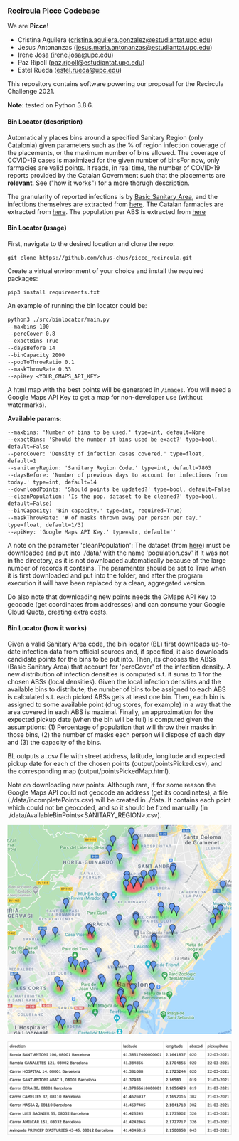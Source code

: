 ### Recircula Picce Codebase

We are **Picce**!

- Cristina Aguilera (cristina.aguilera.gonzalez@estudiantat.upc.edu)
- Jesus Antonanzas (jesus.maria.antonanzas@estudiantat.upc.edu)
- Irene Josa (irene.josa@upc.edu)
- Paz Ripoll (paz.ripoll@estudiantat.upc.edu)
- Estel Rueda (estel.rueda@upc.edu)

This repository contains software powering our proposal for the Recircula Challenge 2021.

**Note**: tested on Python 3.8.6. 

#### Bin Locator (description)

Automatically places bins around a specified Sanitary Region (only Catalonia) given parameters such as the % of region infection coverage
of the placements, or the maximum number of bins allowed. The coverage of COVID-19 cases is maximized for the given number 
of binsFor now, only farmacies are valid points. It reads, in real time, the number of COVID-19 reports provided by the 
Catalan Government such that the placements are **relevant**. See ("how it works") for a more thorugh description.

The granularity of reported infections is by [Basic Sanitary Area](https://catsalut.gencat.cat/web/.content/minisite/catsalut/proveidors_professionals/registres_catalegs/documents/poblacio-referencia.pdf),
and the infections themselves are extracted from [here](https://analisi.transparenciacatalunya.cat/ca/Salut/Registre-de-casos-de-COVID-19-realitzats-a-Catalun/xuwf-dxjd).
The Catalan farmacies are extracted from [here](https://analisi.transparenciacatalunya.cat/Salut/Cat-leg-de-farm-cies-de-Catalunya/f446-3fny).
The population per ABS is extracted from [here](https://analisi.transparenciacatalunya.cat/en/Salut/Registre-central-de-poblaci-del-CatSalut-poblaci-p/ftq4-h9vk)

#### Bin Locator (usage)

First, navigate to the desired location and clone the repo:

```
git clone https://github.com/chus-chus/picce_recircula.git
```

Create a virtual environment of your choice and install the required packages:

```
pip3 install requirements.txt
```

An example of running the bin locator could be:

```
python3 ./src/binlocator/main.py 
--maxbins 100 
--percCover 0.8 
--exactBins True 
--daysBefore 14
--binCapacity 2000
--popToThrowRatio 0.1
--maskThrowRate 0.33
--apiKey <YOUR_GMAPS_API_KEY>
```

A html map with the best points will be generated in `/images`. You will need a Google Maps API Key to get
a map for non-developer use (without watermarks).

**Available params**:

```
--maxbins: 'Number of bins to be used.' type=int, default=None
--exactBins: 'Should the number of bins used be exact?' type=bool, default=False
--percCover: 'Density of infection cases covered.' type=float, default=1
--sanitaryRegion: 'Sanitary Region Code.' type=int, default=7803
--daysBefore: 'Number of previous days to account for infections from today.' type=int, default=14
--downloadPoints: 'Should points be updated?' type=bool, default=False
--cleanPopulation: 'Is the pop. dataset to be cleaned?' type=bool, default=False)
--binCapacity: 'Bin capacity.' type=int, required=True)
--maskThrowRate: '# of masks thrown away per person per day.' type=float, default=1/3)
--apiKey: 'Google Maps API Key.' type=str, default=''
```

A note on the parameter 'cleanPopulation': The dataset (from [here](https://analisi.transparenciacatalunya.cat/en/Salut/Registre-central-de-poblaci-del-CatSalut-poblaci-p/ftq4-h9vk)) 
must be downloaded and put into ./data/ with the name 'population.csv' if it was not in the directory, 
as it is not downloaded automatically because of the large number of records it contains. The paramenter
should be set to True when it is first downloaded and put into the folder, and after the program execution it will have
been replaced by a clean, aggregated version.

Do also note that downloading new points needs the GMaps API Key to geocode (get coordinates from addresses) and
can consume your Google Cloud Quota, creating extra costs.

#### Bin Locator (how it works)

Given a valid Sanitary Area code, the bin locator (BL) first downloads up-to-date infection data from official sources and, if specified, 
it also downloads candidate points for the bins to be put into. Then, its chooses the ABSs (Basic Sanitary Area)
that account for 'percCover' of the infection density. A new distribution of infection densities is computed
s.t. it sums to 1 for the chosen ABSs (local densities). Given the local infection densities and the available bins
to distribute, the number of bins to be assigned to each ABS is calculated s.t. each picked ABSs gets at least one bin.
Then, each bin is assigned to some available point (drug stores, for example) in a way that the area covered in each ABS is
maximal. Finally, an approximation for the expected pickup date (when the bin will be full) is computed given the assumptions: (1) Percentage
of population that will throw their masks in those bins, (2) the number of masks each person will dispose of each day
and (3) the capacity of the bins. 

BL outputs a .csv file with street address, latitude, longitude and expected pickup date for each of the chosen 
points (output/pointsPicked.csv), and the corresponding map (output/pointsPickedMap.html).

Note on downloading new points: Although rare, if for some reason the Google Maps API could not geocode an address (get its coordinates),
a file (./data/incompletePoints.csv) will be created in ./data. It contains each point which could not be geocoded,
and so it should be fixed manually (in ./data/AvailableBinPoints<SANITARY_REGION>.csv).

![Example distribution of bins. Color represents local infection density.](images/mapExample.png)

![Example of .csv output.](images/csvExample.png)